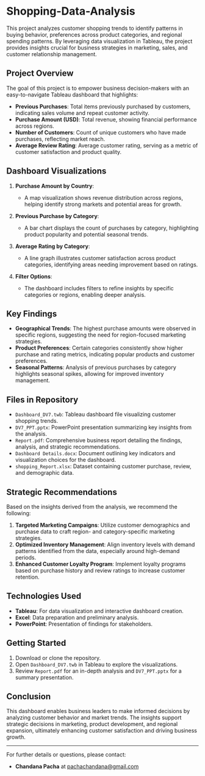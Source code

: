 # Shopping-Data-Analysis
This project analyzes customer shopping trends to identify patterns in buying behavior, preferences across product categories, and regional spending patterns. 
By leveraging data visualization in Tableau, the project provides insights crucial for business strategies in marketing, sales, and customer relationship management. 
## Project Overview

The goal of this project is to empower business decision-makers with an easy-to-navigate Tableau dashboard that highlights:
- **Previous Purchases**: Total items previously purchased by customers, indicating sales volume and repeat customer activity.
- **Purchase Amount (USD)**: Total revenue, showing financial performance across regions.
- **Number of Customers**: Count of unique customers who have made purchases, reflecting market reach.
- **Average Review Rating**: Average customer rating, serving as a metric of customer satisfaction and product quality.

## Dashboard Visualizations

1. **Purchase Amount by Country**:
   - A map visualization shows revenue distribution across regions, helping identify strong markets and potential areas for growth.
  
2. **Previous Purchase by Category**:
   - A bar chart displays the count of purchases by category, highlighting product popularity and potential seasonal trends.
  
3. **Average Rating by Category**:
   - A line graph illustrates customer satisfaction across product categories, identifying areas needing improvement based on ratings.

4. **Filter Options**:
   - The dashboard includes filters to refine insights by specific categories or regions, enabling deeper analysis.

## Key Findings

- **Geographical Trends**: The highest purchase amounts were observed in specific regions, suggesting the need for region-focused marketing strategies.
- **Product Preferences**: Certain categories consistently show higher purchase and rating metrics, indicating popular products and customer preferences.
- **Seasonal Patterns**: Analysis of previous purchases by category highlights seasonal spikes, allowing for improved inventory management.

## Files in Repository

- `Dashboard_DV7.twb`: Tableau dashboard file visualizing customer shopping trends.
- `DV7_PPT.pptx`: PowerPoint presentation summarizing key insights from the analysis.
- `Report.pdf`: Comprehensive business report detailing the findings, analysis, and strategic recommendations.
- `Dashboard Details.docx`: Document outlining key indicators and visualization choices for the dashboard.
- `shopping_Report.xlsx`: Dataset containing customer purchase, review, and demographic data.

## Strategic Recommendations

Based on the insights derived from the analysis, we recommend the following:

1. **Targeted Marketing Campaigns**: Utilize customer demographics and purchase data to craft region- and category-specific marketing strategies.
2. **Optimized Inventory Management**: Align inventory levels with demand patterns identified from the data, especially around high-demand periods.
3. **Enhanced Customer Loyalty Program**: Implement loyalty programs based on purchase history and review ratings to increase customer retention.

## Technologies Used

- **Tableau**: For data visualization and interactive dashboard creation.
- **Excel**: Data preparation and preliminary analysis.
- **PowerPoint**: Presentation of findings for stakeholders.

## Getting Started

1. Download or clone the repository.
2. Open `Dashboard_DV7.twb` in Tableau to explore the visualizations.
3. Review `Report.pdf` for an in-depth analysis and `DV7_PPT.pptx` for a summary presentation.

## Conclusion

This dashboard enables business leaders to make informed decisions by analyzing customer behavior and market trends. The insights support strategic decisions in marketing, product development, and regional expansion, ultimately enhancing customer satisfaction and driving business growth.

---

For further details or questions, please contact:
- **Chandana Pacha** at pachachandana@gmail.com
